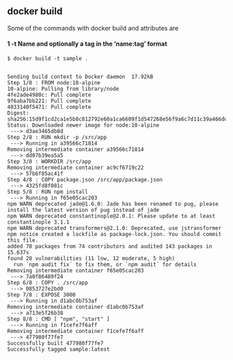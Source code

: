 

## docker build 
Some of the commands with docker build and attributes are

#### 1 -t		Name and optionally a tag in the ‘name:tag’ format

    $ docker build -t sample .


    Sending build context to Docker daemon  17.92kB
    Step 1/8 : FROM node:10-alpine
    10-alpine: Pulling from library/node
    4fe2ade4980c: Pull complete
    9f6aba7bb221: Pull complete
    4033140f5471: Pull complete
    Digest: sha256:15d9f1cd2ca1e5b8c812792e60a1ca6609f1d547268e56f9a6c7d11c39a466dd
    Status: Downloaded newer image for node:10-alpine
     ---> d3ae3465db8d
    Step 2/8 : RUN mkdir -p /src/app
     ---> Running in a39566c71814
    Removing intermediate container a39566c71814
     ---> dd07b39ea5a5
    Step 3/8 : WORKDIR /src/app
    Removing intermediate container ac9cf6719c22
     ---> 57b6f85ac41f
    Step 4/8 : COPY package.json /src/app/package.json
     ---> 4325fd8f081c
    Step 5/8 : RUN npm install
     ---> Running in f65e05cac203
    npm WARN deprecated jade@1.6.0: Jade has been renamed to pug, please install the latest version of pug instead of jade
    npm WARN deprecated constantinople@2.0.1: Please update to at least constantinople 3.1.1
    npm WARN deprecated transformers@2.1.0: Deprecated, use jstransformer
    npm notice created a lockfile as package-lock.json. You should commit this file.
    added 78 packages from 74 contributors and audited 143 packages in 15.637s
    found 28 vulnerabilities (11 low, 12 moderate, 5 high)
      run `npm audit fix` to fix them, or `npm audit` for details
    Removing intermediate container f65e05cac203
     ---> 7a0f86489f24
    Step 6/8 : COPY . /src/app
     ---> 0853727e2bd0
    Step 7/8 : EXPOSE 3000
     ---> Running in d1abc0b753af
    Removing intermediate container d1abc0b753af
     ---> a713e5f26b38
    Step 8/8 : CMD [ "npm", "start" ]
     ---> Running in f1cefe7f6aff
    Removing intermediate container f1cefe7f6aff
     ---> 477980f77fe7
    Successfully built 477980f77fe7
    Successfully tagged sample:latest
